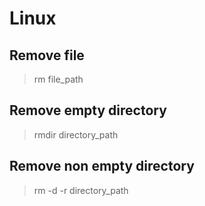 # Linux
## Remove file
> rm file_path
## Remove empty directory
> rmdir directory_path
## Remove non empty directory
> rm -d -r directory_path
